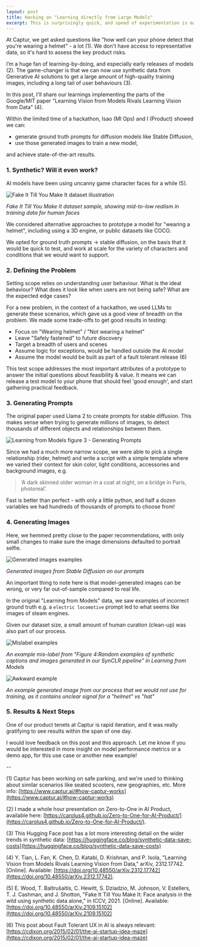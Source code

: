 ```yaml
---
layout: post
title: Hacking on "Learning directly from Large Models"
excerpt: This is surprisingly quick, and speed of experimentation is magical. A practical look at our hackathon project.
---
```


At Captur, we get asked questions like "how well can your phone detect that you're wearing a helmet" - a lot (1). We don't have access to representative data, so it's hard to assess the key product risks.

I’m a huge fan of learning-by-doing, and especially early releases of models (2). The game-changer is that we can now use synthetic data from Generative AI solutions to get a large amount of high-quality training images, including a long tail of user behaviours (3). 

In this post, I'll share our learnings implementing the parts of the Google/MIT paper "Learning Vision from Models Rivals Learning Vision from Data" (4). 

Within the limited time of a hackathon, Isao (Ml Ops) and I (Product) showed we can:
- generate ground truth prompts for diffusion models like Stable Diffusion, 
- use those generated images to train a new model, 

and achieve state-of-the-art results.

### 1. Synthetic? Will it even work?
AI models have been using uncanny game character faces for a while (5). 

![Fake It Till You Make It dataset illustration](/images/synthetic-data-fake-it-till-you-make-it-dataset.png)

_Fake It Till You Make It dataset sample, showing mid-to-low realism in training data for human faces_

We considered alternative approaches to prototype a model for "wearing a helmet", including using a 3D engine, or public datasets like COCO. 

We opted for ground truth prompts -> stable diffusion, on the basis that it would be quick to test, and work at scale for the variety of characters and conditions that we would want to support.

### 2. Defining the Problem 
Setting scope relies on understanding user behaviour. What is the ideal behaviour? What does it look like when users are not being safe? What are the expected edge cases? 

For a new problem, in the context of a hackathon, we used LLMs to generate these scenarios, which gave us a good view of breadth on the problem. We made some trade-offs to get good results in testing:
- Focus on "Wearing helmet" / "Not wearing a helmet"
- Leave "Safely fastened" to future discovery
- Target a breadth of users and scenes
- Assume logic for exceptions, would be handled outside the AI model
- Assume the model would be built as part of a fault tolerant release (6)

This test scope addresses the most important attributes of a prototype to answer the initial questions about feasibility & value. It means we can release a test model to your phone that should feel 'good enough', and start gathering practical feedback.

### 3. Generating Prompts
The original paper used Llama 2 to create prompts for stable diffusion. This makes sense when trying to generate millions of images, to detect thousands of different objects and relationships between them. 

![Learning from Models figure 3 - Generating Prompts](/images/synthetic-data-learning-from-models-fig3.png)

Since we had a much more narrow scope, we were able to pick a single relationship (rider, helmet) and write a script with a simple template where we varied their context for skin color, light conditions, accessories and background images, e.g.

> ‘A dark skinned older woman in a coat at night, on a bridge in Paris, photoreal’. 

Fast is better than perfect - with only a little python, and half a dozen variables we had hundreds of thousands of prompts to choose from!

### 4. Generating Images
Here, we hemmed pretty close to the paper recommendations, with only small changes to make sure the image dimensions defaulted to portrait selfie. 

![Generated images examples](/images/synthetic-data-generated-images-examples.png)

_Generated images from Stable Diffusion on our prompts_

An important thing to note here is that model-generated images can be wrong, or very far out-of-sample compared to real life.  

In the original "Learning from Models" data, we saw examples of incorrect ground truth e.g. a `electric locomotive` prompt led to what seems like images of steam engines. 

Given our dataset size, a small amount of human curation (clean-up) was also part of our process.

![Mislabel examples](/images/synthetic-data-mislabel.png)

_An example mis-label from "Figure 4:Random examples of synthetic captions and images generated in our SynCLR pipeline" in Learning from Models_

![Awkward example](/images/synthetic-data-bad-training.png)

_An example generated image from our process that we would not use for training, as it contains unclear signal for a "helmet" vs "hat"_

### 5. Results & Next Steps
One of our product tenets at Captur is rapid iteration, and it was really gratifying to see results within the span of one day. 

I would love feedback on this post and this approach. Let me know if you would be interested in more insight on model performance metrics or a demo app, for this use case or another new example!

--

(1) Captur has been working on safe parking, and we're used to thinking about similar scenarios like seated scooters, new geographies, etc. More info:
[https://www.captur.ai/#how-captur-works](https://www.captur.ai/#how-captur-works)

(2) I made a whole hour presentation on Zero-to-One in AI Product, available here:
[https://carolus4.github.io/Zero-to-One-for-AI-Product/](https://carolus4.github.io/Zero-to-One-for-AI-Product/).

(3) This Hugging Face post has a lot more interesting detail on the wider trends in synthetic data: [https://huggingface.co/blog/synthetic-data-save-costs](https://huggingface.co/blog/synthetic-data-save-costs)

(4) Y. Tian, L. Fan, K. Chen, D. Katabi, D. Krishnan, and P. Isola, "Learning Vision from Models Rivals Learning Vision from Data," arXiv, 2312.17742. [Online]. Available: [https://doi.org/10.48550/arXiv.2312.17742](https://doi.org/10.48550/arXiv.2312.17742).

(5) E. Wood, T. Baltrušaitis, C. Hewitt, S. Dziadzio, M. Johnson, V. Estellers, T. J. Cashman, and J. Shotton, "Fake It Till You Make It: Face analysis in the wild using synthetic data alone," in ICCV, 2021. [Online]. Available: [https://doi.org/10.48550/arXiv.2109.15102](https://doi.org/10.48550/arXiv.2109.15102)

(6) This post about Fault Tolerant UX in AI is always relevant: [https://cdixon.org/2015/02/01/the-ai-startup-idea-maze](https://cdixon.org/2015/02/01/the-ai-startup-idea-maze)